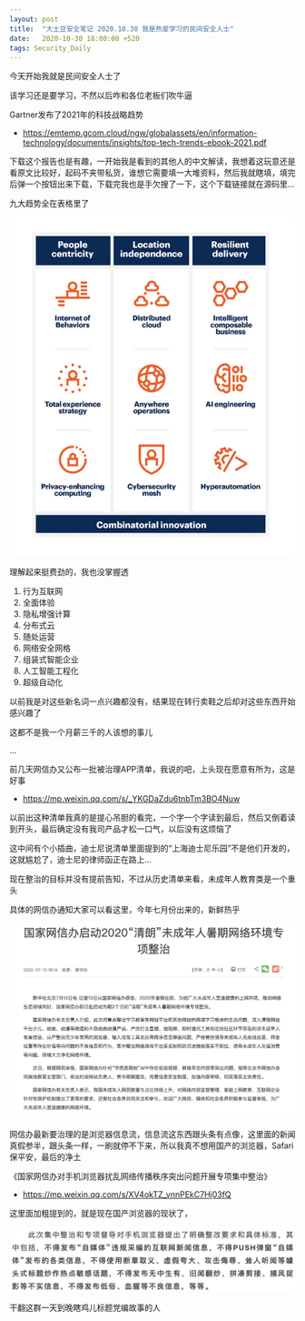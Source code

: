 ```yaml
---
layout: post
title:  "大土豆安全笔记 2020.10.30 我是热爱学习的民间安全人士"
date:   2020-10-30 18:00:00 +520
tags: Security_Daily
---
```


今天开始我就是民间安全人士了

该学习还是要学习，不然以后咋和各位老板们吹牛逼

Gartner发布了2021年的科技战略趋势
- https://emtemp.gcom.cloud/ngw/globalassets/en/information-technology/documents/insights/top-tech-trends-ebook-2021.pdf

下载这个报告也是有趣，一开始我是看到的其他人的中文解读，我想着这玩意还是看原文比较好，起码不夹带私货，谁想它需要填一大堆资料，然后我就瞎填，填完后弹一个按钮出来下载，下载完我也是手欠搜了一下，这个下载链接就在源码里...

九大趋势全在表格里了

![IMAGE](/assets/resources/BA2EDA208F3BB9139C2C1228BE7CDB23.jpg)

理解起来挺费劲的，我也没掌握透

1. 行为互联网
2. 全面体验
3. 隐私增强计算
4. 分布式云
5. 随处运营
6. 网络安全网格
7. 组装式智能企业
8. 人工智能工程化
9. 超级自动化

以前我是对这些新名词一点兴趣都没有，结果现在转行卖鞋之后却对这些东西开始感兴趣了

这都不是我一个月薪三千的人该想的事儿

...

前几天网信办又公布一批被治理APP清单，我说的吧，上头现在愿意有所为，这是好事
- https://mp.weixin.qq.com/s/_YKGDaZdu6tnbTm3BO4Nuw

以前出这种清单我真的是提心吊胆的看完，一个字一个字读到最后，然后又倒着读到开头，最后确定没有我司产品才松一口气，以后没有这烦恼了

这中间有个小插曲，迪士尼说清单里面提到的“上海迪士尼乐园”不是他们开发的，这就尴尬了，迪士尼的律师函正在路上...

现在整治的目标并没有提前告知，不过从历史清单来看，未成年人教育类是一个重头

具体的网信办通知大家可以看这里，今年七月份出来的，新鲜热乎

![IMAGE](/assets/resources/3C59392E44A31DD5D6B4122242685545.jpg)

网信办最新要治理的是浏览器信息流，信息流这东西跟头条有点像，这里面的新闻真假参半，跟头条一样，一刷就停不下来，所以我真不想用国产的浏览器，Safari保平安，最后的净土

《国家网信办对手机浏览器扰乱网络传播秩序突出问题开展专项集中整治》
- https://mp.weixin.qq.com/s/XV4okTZ_vnnPEkC7Hj03fQ

这里面加粗提到的，就是现在国产浏览器的现状了，

![IMAGE](/assets/resources/581ED4D7366B55B7E2F764F2AA68DBBE.jpg)

干翻这群一天到晚瞎鸡儿标题党编故事的人